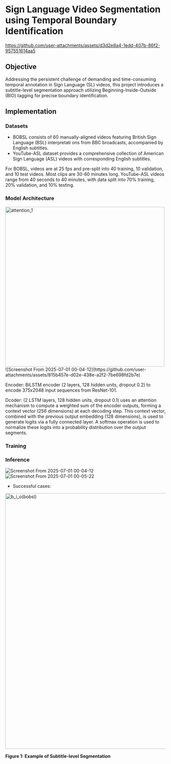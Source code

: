 # Sign Language Video Segmentation using Temporal Boundary Identification

https://github.com/user-attachments/assets/d3d2e8a4-1edd-407b-86f2-957551614aa5

## Objective
Addressing the persistent challenge of demanding and time-consuming temporal annotation in Sign Language (SL) videos, this project introduces a subtitle-level segmentation approach utilizing Beginning-Inside-Outside (BIO) tagging for precise boundary identification. 
<!--We train a Sequence-to-Sequence (Seq2Seq) model (with and without attention) on optical flow features from BOBSL and YouTube-ASL datasets. Our results demonstrate that the Seq2Seq model with attention significantly outperforms baseline methods, achieving improved segment percentage, F1-score, and IoU for subtitle boundary detection. An additional contribution includes a method for subtitle temporal resolution, designed to streamline manual annotation efforts. -->
## Implementation
### Datasets
* BOBSL consists of 60 manually-aligned videos featuring British Sign Language (BSL) interpretati
ons from BBC broadcasts, accompanied by English subtitles.
* YouTube-ASL dataset provides a comprehensive collection of American Sign Language (ASL) videos with corresponding English subtitles.

For BOBSL, videos are at 25 fps and pre-split into 40 training, 10 validation, and 10 test videos. Most clips are 30-60 minutes long. YouTube-ASL videos range from 40 seconds to 40 minutes, with data split into 70% training, 20% validation, and 10% testing.

### Model Architecture

<img src="https://github.com/user-attachments/assets/8b92e6bd-6172-49e2-a57c-b0974b2b7353" alt="attention_1" width="500">
![Screenshot From 2025-07-01 00-04-12](https://github.com/user-attachments/assets/815b457e-d02e-438e-a2f2-7be698fd2b7e)

Encoder: BiLSTM encoder (2 layers, 128 hidden units,
dropout 0.2) to encode 375x2048 input sequences
from ResNet-101. 

Dcoder: (2 LSTM layers, 128 hidden units, dropout 0.1) uses an attention
mechanism to compute a weighted sum of the encoder outputs, forming a context vector (256 dimensions) at each decoding step. This context vector,
combined with the previous output embedding (128
dimensions), is used to generate logits via a fully
connected layer. A softmax operation is used to
normalize these logits into a probability distribution over the output segments.
### Training
### Inference

![Screenshot From 2025-07-01 00-04-12](https://github.com/user-attachments/assets/c0e198e6-0df0-4b0f-b180-074a516d25e5)
![Screenshot From 2025-07-01 00-05-22](https://github.com/user-attachments/assets/58ce94df-de3e-4f66-9603-824f1916670b)


* Successful cases:
<img src="https://github.com/user-attachments/assets/8c63f5f2-f19e-41a6-815e-f5164aaab091" alt="b_i_o(bobsl)" width="800">

**Figure 1: Example of Subtitle-level Segmentation**
